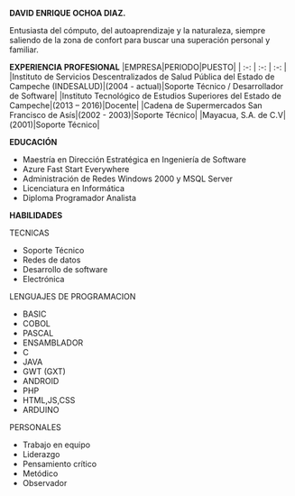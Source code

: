 **DAVID ENRIQUE OCHOA DIAZ.**

Entusiasta del cómputo, del autoaprendizaje y la naturaleza, siempre saliendo de la zona de confort para buscar una superación personal y familiar.

**EXPERIENCIA PROFESIONAL**
|EMPRESA|PERIODO|PUESTO|
| :-: | :-: | :-: |
|Instituto de Servicios Descentralizados de Salud Pública del Estado de Campeche (INDESALUD)|(2004 - actual)|Soporte Técnico / Desarrollador de Software|
|Instituto Tecnológico de Estudios Superiores del Estado de Campeche|(2013 – 2016)|Docente|
|Cadena de Supermercados San Francisco de Asís|(2002 - 2003)|Soporte Técnico|
|Mayacua, S.A. de C.V|(2001)|Soporte Técnico|

**EDUCACIÓN**

- Maestría en Dirección Estratégica en Ingeniería de Software
- Azure Fast Start Everywhere
- Administración de Redes Windows 2000 y MSQL Server
- Licenciatura en Informática
- Diploma Programador Analista

**HABILIDADES**

TECNICAS
- Soporte Técnico
- Redes de datos
- Desarrollo de software
- Electrónica

LENGUAJES DE PROGRAMACION
- BASIC
- COBOL
- PASCAL
- ENSAMBLADOR
- C
- JAVA
- GWT (GXT)
- ANDROID
- PHP
- HTML,JS,CSS
- ARDUINO

PERSONALES
- Trabajo en equipo
- Liderazgo
- Pensamiento crítico
- Metódico
- Observador
